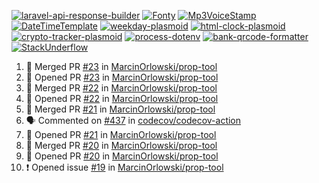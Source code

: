 [![laravel-api-response-builder](https://github-readme-stats.vercel.app/api/pin/?username=MarcinOrlowski&repo=laravel-api-response-builder&theme=default&hide_border=true&title_color=87c9c3&text_color=62696d&icon_color=636a6d&bg_color=30393e)](https://github.com/MarcinOrlowski/laravel-api-response-builder)
[![Fonty](https://github-readme-stats.vercel.app/api/pin/?username=MarcinOrlowski&repo=Fonty&theme=default&hide_border=true&title_color=87c9c3&text_color=62696d&icon_color=636a6d&bg_color=30393e)](https://github.com/MarcinOrlowski/Fonty)
[![Mp3VoiceStamp](https://github-readme-stats.vercel.app/api/pin/?username=MarcinOrlowski&repo=Mp3VoiceStamp&theme=default&hide_border=true&title_color=87c9c3&text_color=62696d&icon_color=636a6d&bg_color=30393e)](https://github.com/MarcinOrlowski/Mp3VoiceStamp)
[![DateTimeTemplate](https://github-readme-stats.vercel.app/api/pin/?username=MarcinOrlowski&repo=DateTimeTemplate&theme=default&hide_border=true&title_color=87c9c3&text_color=62696d&icon_color=636a6d&bg_color=30393e)](https://github.com/MarcinOrlowski/DateTimeTemplate)
[![weekday-plasmoid](https://github-readme-stats.vercel.app/api/pin/?username=MarcinOrlowski&repo=weekday-plasmoid&theme=default&hide_border=true&title_color=87c9c3&text_color=62696d&icon_color=636a6d&bg_color=30393e)](https://github.com/MarcinOrlowski/weekday-plasmoid)
[![html-clock-plasmoid](https://github-readme-stats.vercel.app/api/pin/?username=MarcinOrlowski&repo=html-clock-plasmoid&theme=default&hide_border=true&title_color=87c9c3&text_color=62696d&icon_color=636a6d&bg_color=30393e)](https://github.com/MarcinOrlowski/html-clock-plasmoid)
[![crypto-tracker-plasmoid](https://github-readme-stats.vercel.app/api/pin/?username=MarcinOrlowski&repo=crypto-tracker-plasmoid&theme=default&hide_border=true&title_color=87c9c3&text_color=62696d&icon_color=636a6d&bg_color=30393e)](https://github.com/MarcinOrlowski/crypto-tracker-plasmoid)
[![process-dotenv](https://github-readme-stats.vercel.app/api/pin/?username=MarcinOrlowski&repo=process-dotenv&theme=default&hide_border=true&title_color=87c9c3&text_color=62696d&icon_color=636a6d&bg_color=30393e)](https://github.com/MarcinOrlowski/process-dotenv)
[![bank-qrcode-formatter](https://github-readme-stats.vercel.app/api/pin/?username=MarcinOrlowski&repo=bank-qrcode-formatter&theme=default&hide_border=true&title_color=87c9c3&text_color=62696d&icon_color=636a6d&bg_color=30393e)](https://github.com/MarcinOrlowski/bank-qrcode-formatter)
[![StackUnderflow](https://github-readme-stats.vercel.app/api/pin/?username=MarcinOrlowski&repo=StackUnderflow&theme=default&hide_border=true&title_color=87c9c3&text_color=62696d&icon_color=636a6d&bg_color=30393e)](https://github.com/MarcinOrlowski/StackUnderflow)

<!--START_SECTION:activity-->
1. 🎉 Merged PR [#23](https://github.com/MarcinOrlowski/prop-tool/pull/23) in [MarcinOrlowski/prop-tool](https://github.com/MarcinOrlowski/prop-tool)
2. 💪 Opened PR [#23](https://github.com/MarcinOrlowski/prop-tool/pull/23) in [MarcinOrlowski/prop-tool](https://github.com/MarcinOrlowski/prop-tool)
3. 🎉 Merged PR [#22](https://github.com/MarcinOrlowski/prop-tool/pull/22) in [MarcinOrlowski/prop-tool](https://github.com/MarcinOrlowski/prop-tool)
4. 💪 Opened PR [#22](https://github.com/MarcinOrlowski/prop-tool/pull/22) in [MarcinOrlowski/prop-tool](https://github.com/MarcinOrlowski/prop-tool)
5. 🎉 Merged PR [#21](https://github.com/MarcinOrlowski/prop-tool/pull/21) in [MarcinOrlowski/prop-tool](https://github.com/MarcinOrlowski/prop-tool)
6. 🗣 Commented on [#437](https://github.com/codecov/codecov-action/issues/437) in [codecov/codecov-action](https://github.com/codecov/codecov-action)
7. 💪 Opened PR [#21](https://github.com/MarcinOrlowski/prop-tool/pull/21) in [MarcinOrlowski/prop-tool](https://github.com/MarcinOrlowski/prop-tool)
8. 🎉 Merged PR [#20](https://github.com/MarcinOrlowski/prop-tool/pull/20) in [MarcinOrlowski/prop-tool](https://github.com/MarcinOrlowski/prop-tool)
9. 💪 Opened PR [#20](https://github.com/MarcinOrlowski/prop-tool/pull/20) in [MarcinOrlowski/prop-tool](https://github.com/MarcinOrlowski/prop-tool)
10. ❗️ Opened issue [#19](https://github.com/MarcinOrlowski/prop-tool/issues/19) in [MarcinOrlowski/prop-tool](https://github.com/MarcinOrlowski/prop-tool)
<!--END_SECTION:activity-->
